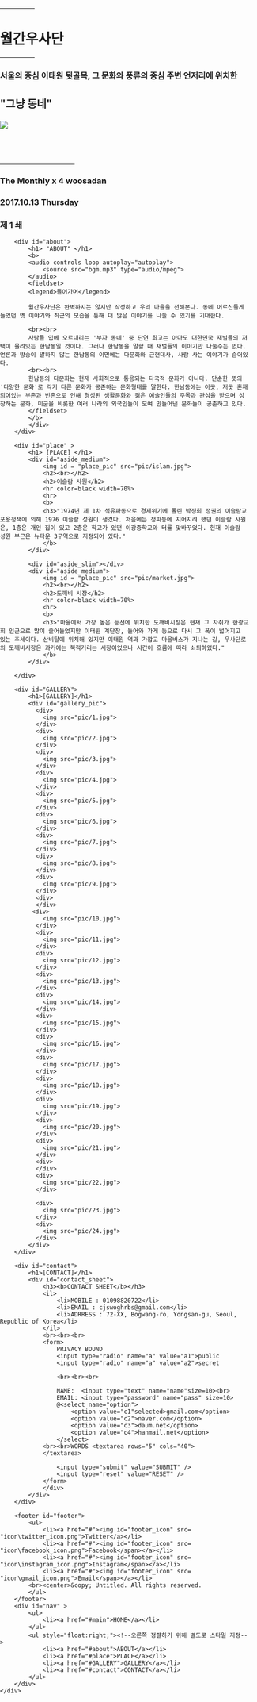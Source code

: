 
<!DOCTYPE html> 
<html> 
<head> 
	<title>My Blog </title> 
</head> 
<body style="padding:0px;margin:0px;width:100%;height:100%;"><!-- body 여백 없애기-->
	<div id="wrapper"> 
		<div id="main">
			<div id="black_bg">
				<div id = "usadan">
					<br>
					<hr color=white width=70px>
					<h1>월간우사단</h1>
					<hr color=white width=70px>
					<h3>서울의 중심 이태원 뒷골목, 그 문화와 풍류의 중심 주변 언저리에 위치한
					<h2>"그냥 동네"
				</p><img src = "angle-down.png">
					<br><br><br>
					<hr color=white width=30%>
					<h3>The Monthly x 4 woosadan</h3>
					<h3>2017.10.13 Thursday</h3>
					<h3>제 1 쇄</h3>
				</div>
			</div>
		</div>

		<div id="about">
			<h1> "ABOUT" </h1>
			<b>
			<audio controls loop autoplay="autoplay">
				<source src="bgm.mp3" type="audio/mpeg">
			</audio>
			<fieldset>
			<legend>들어가며</legend>

			월간우사단은 완벽하지는 않지만 작정하고 우리 마을을 전해본다. 동네 어르신들게 들었던 옛 이야기와 최근의 모습을 통해 더 많은 이야기를 나눌 수 있기를 기대한다.
			
			<br><br>
			사람들 입에 오르내리는 '부자 동네' 중 단연 최고는 아마도 대한민국 재벌들의 저택이 몰려있는 한남동일 것이다. 그러나 한남동을 말할 때 재벌들의 이야기만 나눌수는 없다. 언론과 방송이 말하지 않는 한남동의 이면에는 다문화와 근현대사, 사람 사는 이야기가 숨어있다.
			<br><br>
			한남동의 다문화는 현재 사회적으로 통용되는 다국적 문화가 아니다. 단순한 뜻의 '다양한 문화'로 각기 다른 문화가 공존하는 문화형태를 말한다. 한남동에는 이곳, 저곳 혼재되어있는 부촌과 빈촌으로 인해 형성된 생활문화와 젊은 예술인들의 주목과 관심을 받으며 성장하는 문화, 미군을 비롯한 여러 나라의 외국인들이 모여 만들어낸 문화들이 공존하고 있다.
			</fieldset>
			</b>
			</div>
		</div>

		<div id="place" >
			<h1> [PLACE] </h1>
			<div id="aside_medium"> 
				<img id = "place_pic" src="pic/islam.jpg">
				<h2><br></h2>
				<h2>이슬람 사원</h2>
				<hr color=black width=70%>
				<hr>
				<b>
				<h3>"1974년 제 1차 석유파동으로 경제위기에 몰린 박정희 정권의 이슬람교 포용정책에 의해 1976 이슬람 성원이 생겼다. 처음에는 청파동에 지어지려 했던 이슬람 사원은, 1층은 개인 집이 있고 2층은 학교가 있떤 이광중학교와 터를 맞바꾸었다. 현재 이슬람 성원 부근은 뉴타운 3구역으로 지정되어 있다."
				</b>
			</div>

			<div id="aside_slim"></div>
			<div id="aside_medium">
				<img id = "place_pic" src="pic/market.jpg"> 
				<h2><br></h2>
				<h2>도깨비 시장</h2>
				<hr color=black width=70%>
				<hr>
				<b>
				<h3>"마을에서 가장 높은 능선에 위치한 도깨비시장은 현재 그 자취가 한광교회 인근으로 많이 줄어들었지만 이태원 계단장, 들어와 가게 등으로 다시 그 폭이 넓어지고 있는 추세이다. 산비탈에 위치해 있지만 이태원 역과 가깝고 마을버스가 지나는 길, 우사단로의 도깨비시장은 과거에는 북적거리는 시장이었으나 시간이 흐름에 따라 쇠퇴하였다."
				</b>
			</div>

		</div>

		<div id="GALLERY">
			<h1>[GALLERY]</h1>
			<div id="gallery_pic">
			  <div>
				<img src="pic/1.jpg">
			  </div>
			  <div>
				<img src="pic/2.jpg">
			  </div>
			  <div>
				<img src="pic/3.jpg">
			  </div>
			  <div>
				<img src="pic/4.jpg">
			  </div>
			  <div>
				<img src="pic/5.jpg">
			  </div>
			  <div>
				<img src="pic/6.jpg">
			  </div>
			  <div>
				<img src="pic/7.jpg">
			  </div>
			  <div>
				<img src="pic/8.jpg">
			  </div>
			  <div>
				<img src="pic/9.jpg">
			  </div>  
			  <div>
			  </div>
			 <div>
				<img src="pic/10.jpg">
			  </div> 		
			  <div>
				<img src="pic/11.jpg">
			  </div>
			  <div>
				<img src="pic/12.jpg">
			  </div>
			  <div>
				<img src="pic/13.jpg">
			  </div>
			  <div>
				<img src="pic/14.jpg">
			  </div>
			  <div>
				<img src="pic/15.jpg">
			  </div>
			  <div>
				<img src="pic/16.jpg">
			  </div>
			  <div>
				<img src="pic/17.jpg">
			  </div>
			  <div>
				<img src="pic/18.jpg">
			  </div>
			  <div>
				<img src="pic/19.jpg">
			  </div>
			  <div>
				<img src="pic/20.jpg">
			  </div>
			  <div>
				<img src="pic/21.jpg">
			  </div>
			  <div>
			  </div>
			  <div>
				<img src="pic/22.jpg">
			  </div>

			  <div>
				<img src="pic/23.jpg">
			  </div>
			  <div>
				<img src="pic/24.jpg">
			  </div>
			</div>
		</div>

		<div id="contact">
			<h1>[CONTACT]</h1>
			<div id="contact_sheet">
				<h3><b>CONTACT SHEET</b></h3>
				<il>
					<li>MOBILE : 01098820722</li>
					<li>EMAIL : cjswoghrbs@gmail.com</li>
					<li>ADRRESS : 72-XX, Bogwang-ro, Yongsan-gu, Seoul, Republic of Korea</li>
				</il>
				<br><br><br>
				<form>	
					PRIVACY BOUND
					<input type="radio" name="a" value="a1">public
					<input type="radio" name="a" value="a2">secret

					<br><br><br>

					NAME:  <input type="text" name="name"size=10><br>
					EMAIL: <input type="password" name="pass" size=10>
					@<select name="option">
						<option value="c1"selected>gmail.com</option>
						<option value="c2">naver.com</option>
						<option value="c3">daum.net</option>
						<option value="c4">hanmail.net</option>
					</select>
				<br><br>WORDS <textarea rows="5" cols="40">
				</textarea>

					<input type="submit" value="SUBMIT" />
					<input type="reset" value="RESET" />
				</form>
				</div>
			</div>
		</div>
			
		<footer id="footer">
			<ul>
				<li><a href="#"><img id="footer_icon" src= "icon\twitter_icon.png">Twitter</a></li>
				<li><a href="#"><img id="footer_icon" src= "icon\facebook_icon.png">Facebook</span></a></li>
				<li><a href="#"><img id="footer_icon" src= "icon\instagram_icon.png">Instagram</span></a></li>
				<li><a href="#"><img id="footer_icon" src= "icon\gmail_icon.png">Email</span></a></li>
			<br><center>&copy; Untitled. All rights reserved.
			</ul>
		</footer> 
		<div id="nav" >
			<ul>
				<li><a href="#main">HOME</a></li>
			</ul>
			<ul style="float:right;"><!--오른쪽 정렬하기 위해 별도로 스타일 지정-->
				<li><a href="#about">ABOUT</a></li>
				<li><a href="#place">PLACE</a></li>
				<li><a href="#GALLERY">GALLERY</a></li>
				<li><a href="#contact">CONTACT</a></li>
			</ul>
		</div> 
	</div> 
</body> 

</html>
